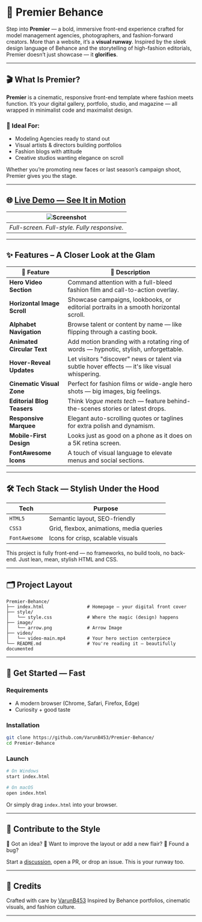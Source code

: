 # 💫 **Premier Behance**

Step into **Premier** — a bold, immersive front-end experience crafted for model management agencies, photographers, and fashion-forward creators.
More than a website, it’s a **visual runway**. Inspired by the sleek design language of Behance and the storytelling of high-fashion editorials, Premier doesn’t just showcase — it **glorifies**.

---

## 🎬 What Is Premier?

**Premier** is a cinematic, responsive front-end template where fashion meets function.
It’s your digital gallery, portfolio, studio, and magazine — all wrapped in minimalist code and maximalist design.

### 🎯 Ideal For:

* Modeling Agencies ready to stand out
* Visual artists & directors building portfolios
* Fashion blogs with attitude
* Creative studios wanting elegance on scroll

Whether you’re promoting new faces or last season’s campaign shoot, Premier gives you the stage.

---

## 🌐 [Live Demo — See It in Motion](https://varunb453.github.io/Premier-Behance/)

| ![Screenshot](https://github.com/user-attachments/assets/a6b0661b-843e-4066-ab8c-b91a40eacb31) |
| :--------------------------------------------------------------------------------------------: |
|                          *Full-screen. Full-style. Fully responsive.*                          |

---

## ✨ Features – A Closer Look at the Glam

| 💎 Feature                  | 📸 Description                                                                                 |
| --------------------------- | ---------------------------------------------------------------------------------------------- |
| **Hero Video Section**      | Command attention with a full-bleed fashion film and call-to-action overlay.                   |
| **Horizontal Image Scroll** | Showcase campaigns, lookbooks, or editorial portraits in a smooth horizontal scroll.           |
| **Alphabet Navigation**     | Browse talent or content by name — like flipping through a casting book.                       |
| **Animated Circular Text**  | Add motion branding with a rotating ring of words — hypnotic, stylish, unforgettable.          |
| **Hover-Reveal Updates**    | Let visitors "discover" news or talent via subtle hover effects — it's like visual whispering. |
| **Cinematic Visual Zone**   | Perfect for fashion films or wide-angle hero shots — big images, big feelings.                 |
| **Editorial Blog Teasers**  | Think *Vogue meets tech* — feature behind-the-scenes stories or latest drops.                  |
| **Responsive Marquee**      | Elegant auto-scrolling quotes or taglines for extra polish and dynamism.                       |
| **Mobile-First Design**     | Looks just as good on a phone as it does on a 5K retina screen.                                |
| **FontAwesome Icons**       | A touch of visual language to elevate menus and social sections.                               |

---

## 🛠️ Tech Stack — Stylish Under the Hood

| Tech          | Purpose                                  |
| ------------- | ---------------------------------------- |
| `HTML5`       | Semantic layout, SEO-friendly            |
| `CSS3`        | Grid, flexbox, animations, media queries |
| `FontAwesome` | Icons for crisp, scalable visuals        |

This project is fully front-end — no frameworks, no build tools, no back-end. Just lean, mean, stylish HTML and CSS.

---

## 🗂 Project Layout

```
Premier-Behance/
├── index.html                # Homepage — your digital front cover
├── style/
│   └── style.css             # Where the magic (design) happens
├── image/
│   └── arrow.png             # Arrow Image
├── video/
│   └── video-main.mp4        # Your hero section centerpiece
└── README.md                 # You're reading it — beautifully documented
```

---

## 🚀 Get Started — Fast

### Requirements

* A modern browser (Chrome, Safari, Firefox, Edge)
* Curiosity + good taste

### Installation

```bash
git clone https://github.com/VarunB453/Premier-Behance/
cd Premier-Behance
```

### Launch

```bash
# On Windows
start index.html

# On macOS
open index.html
```

Or simply drag `index.html` into your browser.

---

## 🤝 Contribute to the Style

🧠 Got an idea?
🎨 Want to improve the layout or add a new flair?
🐞 Found a bug?

Start a [discussion](#), open a PR, or drop an issue.
This is your runway too.

---

## 🖤 Credits

Crafted with care by [VarunB453](https://github.com/VarunB453)
Inspired by Behance portfolios, cinematic visuals, and fashion culture.

---
